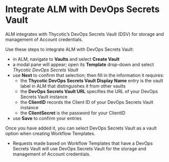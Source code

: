 ﻿[title]: # (Integrate ALM with DevOps Secrets Vault)
[tags]: # (Account Lifecycle Manager,ALM,Active Directory,DevOps Secrets Vault,DSV)
[priority]: # (5150)

# Integrate ALM with DevOps Secrets Vault

ALM integrates with Thycotic’s DevOps Secrets Vault (DSV) for storage and management of Account credentials. 

Use these steps to integrate ALM with DevOps Secrets Vault:

* in ALM, navigate to **Vaults** and select **Create Vault**
* a modal pane will appear; open its **Template** drop-down and select *Thycotic DevOps Secrets Vault*
* use **Next** to confirm that selection; then fill in the information it requires:
  * the **Thycotic DevOps Secrets Vault Display Name** entry is the vault label in ALM that distinguishes it from other vaults 
  * the **DevOps Secrets Vault URL** specifies the URL of your DevOps Secrets Vault instance 
  * the **ClientID** records the Client ID of your DevOps Secrets Vault instance
  * the **ClientSecret** is the password for your ClientID
* use **Save** to confirm your entries 

Once you have added it, you can select DevOps Secrets Vault as a vault option when creating Workflow Templates.

* Requests made based on Workflow Templates that have a DevOps Secrets Vault will use DevOps Secrets Vault for the storage and management of Account credentials. 


